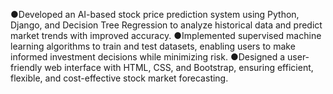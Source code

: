 ●Developed an AI-based stock price prediction system using Python, Django, and Decision Tree Regression to analyze historical data and predict market trends with improved accuracy.
●Implemented supervised machine learning algorithms to train and test datasets, enabling users to make informed investment decisions while minimizing risk.
●Designed a user-friendly web interface with HTML, CSS, and Bootstrap, ensuring efficient, flexible, and cost-effective stock market forecasting.
